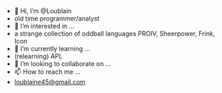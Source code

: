 - 👋 Hi, I’m @Loublain
- old time programmer/analyst
- 👀 I’m interested in ...
- a strange collection of oddball languages PROIV, Sheerpower, Frink, Icon
- 🌱 I’m currently learning ...
- (relearning) APL
- 💞️ I’m looking to collaborate on ...
- 📫 How to reach me ...
- loublaine45@gmail.com

<!---
Loublain/Loublain is a ✨ special ✨ repository because its `README.md` (this file) appears on your GitHub profile.
You can click the Preview link to take a look at your changes.
--->
